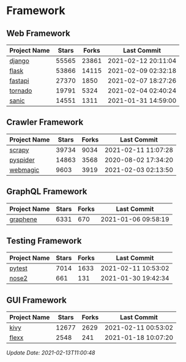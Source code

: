 # Framework

## Web Framework
| Project Name | Stars | Forks | Last Commit |
| ------------ | ----- | ----- | ----------- |
| [django](https://github.com/django/django) | 55565 | 23861 | 2021-02-12 20:11:04 |
| [flask](https://github.com/pallets/flask) | 53866 | 14115 | 2021-02-09 02:32:18 |
| [fastapi](https://github.com/tiangolo/fastapi) | 27370 | 1850 | 2021-02-07 18:27:26 |
| [tornado](https://github.com/tornadoweb/tornado) | 19791 | 5324 | 2021-02-04 02:40:24 |
| [sanic](https://github.com/sanic-org/sanic) | 14551 | 1311 | 2021-01-31 14:59:00 |

## Crawler Framework
| Project Name | Stars | Forks | Last Commit |
| ------------ | ----- | ----- | ----------- |
| [scrapy](https://github.com/scrapy/scrapy) | 39734 | 9034 | 2021-02-11 11:07:28 |
| [pyspider](https://github.com/binux/pyspider) | 14863 | 3568 | 2020-08-02 17:34:20 |
| [webmagic](https://github.com/code4craft/webmagic) | 9603 | 3919 | 2021-02-03 02:13:50 |

## GraphQL Framework
| Project Name | Stars | Forks | Last Commit |
| ------------ | ----- | ----- | ----------- |
| [graphene](https://github.com/graphql-python/graphene) | 6331 | 670 | 2021-01-06 09:58:19 |

## Testing Framework
| Project Name | Stars | Forks | Last Commit |
| ------------ | ----- | ----- | ----------- |
| [pytest](https://github.com/pytest-dev/pytest) | 7014 | 1633 | 2021-02-11 10:53:02 |
| [nose2](https://github.com/nose-devs/nose2) | 661 | 131 | 2021-01-30 19:42:34 |

## GUI Framework
| Project Name | Stars | Forks | Last Commit |
| ------------ | ----- | ----- | ----------- |
| [kivy](https://github.com/kivy/kivy) | 12677 | 2629 | 2021-02-11 00:53:02 |
| [flexx](https://github.com/flexxui/flexx) | 2548 | 241 | 2021-01-18 10:07:20 |

*Update Date: 2021-02-13T11:00:48*
